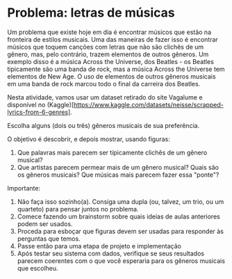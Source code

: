 # Problema: letras de músicas

Um problema que existe hoje em dia é encontrar músicos que estão na fronteira de estilos musicais. Uma das maneiras de fazer isso é encontrar músicos que toquem canções com letras que não são clichês de um gênero, mas, pelo contrário, trazem elementos de outros gêneros. Um exemplo disso é a música Across the Universe, dos Beatles - os Beatles tipicamente são uma banda de rock, mas a música Across the Universe tem elementos de New Age. O uso de elementos de outros gêneros musicais em uma banda de rock marcou todo o final da carreira dos Beatles.

Nesta atividade, vamos usar um dataset retirado do site Vagalume e disponível no (Kaggle)[https://www.kaggle.com/datasets/neisse/scrapped-lyrics-from-6-genres].

Escolha alguns (dois ou três) gêneros musicais de sua preferência.

O objetivo é descobrir, e depois mostrar, usando figuras:

1. Que palavras mais parecem ser típicamente clichês de um gênero musical?
1. Que artistas parecem permear mais de um gênero musical? Quais são os gêneros musicais? Que músicas mais parecem fazer essa "ponte"?

Importante:

1. Não faça isso sozinho(a). Consiga uma dupla (ou, talvez, um trio, ou um quarteto) para pensar juntos no problema.
1. Comece fazendo um brainstorm sobre quais ideias de aulas anteriores podem ser usados.
1. Proceda para esboçar que figuras devem ser usadas para responder às perguntas que temos.
1. Passe então para uma etapa de projeto e implementação
1. Após testar seu sistema com dados, verifique se seus resultados parecem coerentes com o que você esperaria para os gêneros musicais que escolheu.

